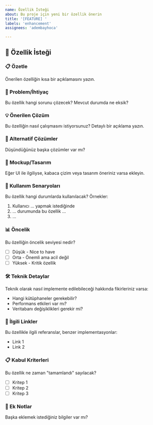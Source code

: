 ```yaml
---
name: Özellik İsteği
about: Bu proje için yeni bir özellik önerin
title: '[FEATURE] '
labels: 'enhancement'
assignees: 'adembayhoca'

---
```


## 🚀 Özellik İsteği

### 📋 Özetle
Önerilen özelliğin kısa bir açıklamasını yazın.

### 🤔 Problem/İhtiyaç
Bu özellik hangi sorunu çözecek? Mevcut durumda ne eksik?

### 💡 Önerilen Çözüm
Bu özelliğin nasıl çalışmasını istiyorsunuz? Detaylı bir açıklama yazın.

### 🔄 Alternatif Çözümler
Düşündüğünüz başka çözümler var mı?

### 📸 Mockup/Tasarım
Eğer UI ile ilgiliyse, kabaca çizim veya tasarım öneriniz varsa ekleyin.

### 🎯 Kullanım Senaryoları
Bu özellik hangi durumlarda kullanılacak? Örnekler:

1. Kullanıcı ... yapmak istediğinde
2. ... durumunda bu özellik ...
3. ...

### 📊 Öncelik
Bu özelliğin öncelik seviyesi nedir?
- [ ] Düşük - Nice to have
- [ ] Orta - Önemli ama acil değil
- [ ] Yüksek - Kritik özellik

### 🛠️ Teknik Detaylar
Teknik olarak nasıl implemente edilebileceği hakkında fikirleriniz varsa:

- Hangi kütüphaneler gerekebilir?
- Performans etkileri var mı?
- Veritabanı değişiklikleri gerekir mi?

### 🔗 İlgili Linkler
Bu özellikle ilgili referanslar, benzer implementasyonlar:

- Link 1
- Link 2

### 📋 Kabul Kriterleri
Bu özellik ne zaman "tamamlandı" sayılacak?

- [ ] Kritер 1
- [ ] Kritер 2
- [ ] Kritер 3

### 📝 Ek Notlar
Başka eklemek istediğiniz bilgiler var mı? 